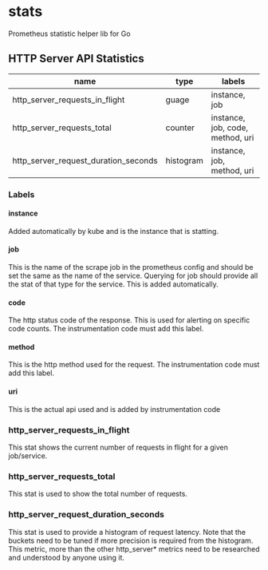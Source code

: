 # stats
Prometheus statistic helper lib for Go

## HTTP Server API Statistics

| name                                 | type      | labels                             |
|--------------------------------------|-----------|------------------------------------|
| http_server_requests_in_flight       | guage     | instance, job                      |
| http_server_requests_total           | counter   | instance, job, code, method, uri |
| http_server_request_duration_seconds | histogram | instance, job, method, uri |

### Labels
#### instance
Added automatically by kube and is the instance that is statting.
#### job
This is the name of the scrape job in the prometheus config and should be set the
same as the name of the service. Querying for job should provide all the stat of that type for the service. This is added automatically.
#### code
The http status code of the response. This is used for alerting on specific code counts. The instrumentation code must add this label.
#### method
This is the http method used for the request. The instrumentation code must add this label.
#### uri
This is the actual api used and is added by instrumentation code

### http_server_requests_in_flight
This stat shows the current number of requests in flight for a given job/service.

### http_server_requests_total
This stat is used to show the total number of requests.

### http_server_request_duration_seconds
This stat is used to provide a histogram of request latency. Note that the buckets need to be tuned if more precision is required from the histogram. This metric, more than the other http_server* metrics need to be researched and understood by anyone using it.
